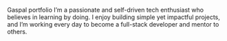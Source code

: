 Gaspal portfolio
 I’m a passionate and self-driven tech enthusiast who believes in learning by doing. I enjoy building simple yet impactful projects, and I’m working every day to become a full-stack developer and mentor to others.
